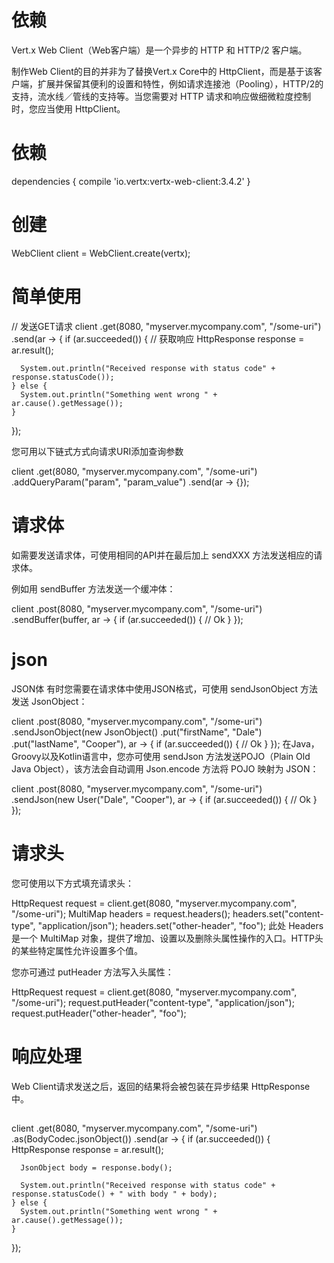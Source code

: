 

# 依赖

Vert.x Web Client（Web客户端）是一个异步的 HTTP 和 HTTP/2 客户端。


制作Web Client的目的并非为了替换Vert.x Core中的 HttpClient，而是基于该客户端，扩展并保留其便利的设置和特性，例如请求连接池（Pooling），HTTP/2的支持，流水线／管线的支持等。当您需要对 HTTP 请求和响应做细微粒度控制时，您应当使用 HttpClient。



# 依赖

dependencies {
  compile 'io.vertx:vertx-web-client:3.4.2'
}

# 创建

WebClient client = WebClient.create(vertx);




# 简单使用

// 发送GET请求
client
  .get(8080, "myserver.mycompany.com", "/some-uri")
  .send(ar -> {
    if (ar.succeeded()) {
      // 获取响应
      HttpResponse<Buffer> response = ar.result();

      System.out.println("Received response with status code" + response.statusCode());
    } else {
      System.out.println("Something went wrong " + ar.cause().getMessage());
    }
  });


您可用以下链式方式向请求URI添加查询参数

client
  .get(8080, "myserver.mycompany.com", "/some-uri")
  .addQueryParam("param", "param_value")
  .send(ar -> {});
  
  
# 请求体

如需要发送请求体，可使用相同的API并在最后加上 sendXXX 方法发送相应的请求体。

例如用 sendBuffer 方法发送一个缓冲体：

client
  .post(8080, "myserver.mycompany.com", "/some-uri")
  .sendBuffer(buffer, ar -> {
    if (ar.succeeded()) {
      // Ok
    }
  });
  
# json


JSON体
有时您需要在请求体中使用JSON格式，可使用 sendJsonObject 方法发送 JsonObject：

client
  .post(8080, "myserver.mycompany.com", "/some-uri")
  .sendJsonObject(new JsonObject()
    .put("firstName", "Dale")
    .put("lastName", "Cooper"), ar -> {
    if (ar.succeeded()) {
      // Ok
    }
  });
在Java，Groovy以及Kotlin语言中，您亦可使用 sendJson 方法发送POJO（Plain Old Java Object），该方法会自动调用 Json.encode 方法将 POJO 映射为 JSON：

client
  .post(8080, "myserver.mycompany.com", "/some-uri")
  .sendJson(new User("Dale", "Cooper"), ar -> {
    if (ar.succeeded()) {
      // Ok
    }
  });  
  
  
  
# 请求头

您可使用以下方式填充请求头：

HttpRequest<Buffer> request = client.get(8080, "myserver.mycompany.com", "/some-uri");
MultiMap headers = request.headers();
headers.set("content-type", "application/json");
headers.set("other-header", "foo");
此处 Headers 是一个 MultiMap 对象，提供了增加、设置以及删除头属性操作的入口。HTTP头的某些特定属性允许设置多个值。

您亦可通过 putHeader 方法写入头属性：

HttpRequest<Buffer> request = client.get(8080, "myserver.mycompany.com", "/some-uri");
request.putHeader("content-type", "application/json");
request.putHeader("other-header", "foo");
  
  
# 响应处理


Web Client请求发送之后，返回的结果将会被包装在异步结果 HttpResponse 中。


## 

client
  .get(8080, "myserver.mycompany.com", "/some-uri")
  .as(BodyCodec.jsonObject())
  .send(ar -> {
    if (ar.succeeded()) {
      HttpResponse<JsonObject> response = ar.result();

      JsonObject body = response.body();

      System.out.println("Received response with status code" + response.statusCode() + " with body " + body);
    } else {
      System.out.println("Something went wrong " + ar.cause().getMessage());
    }
  });
  
  
  
## 

  
    
  
  
  